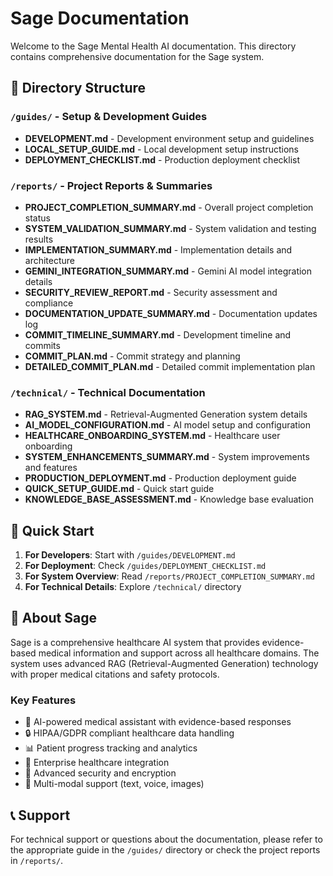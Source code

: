 # Sage Documentation

Welcome to the Sage Mental Health AI documentation. This directory contains comprehensive documentation for the Sage system.

## 📁 Directory Structure

### `/guides/` - Setup & Development Guides
- **DEVELOPMENT.md** - Development environment setup and guidelines
- **LOCAL_SETUP_GUIDE.md** - Local development setup instructions
- **DEPLOYMENT_CHECKLIST.md** - Production deployment checklist

### `/reports/` - Project Reports & Summaries
- **PROJECT_COMPLETION_SUMMARY.md** - Overall project completion status
- **SYSTEM_VALIDATION_SUMMARY.md** - System validation and testing results
- **IMPLEMENTATION_SUMMARY.md** - Implementation details and architecture
- **GEMINI_INTEGRATION_SUMMARY.md** - Gemini AI model integration details
- **SECURITY_REVIEW_REPORT.md** - Security assessment and compliance
- **DOCUMENTATION_UPDATE_SUMMARY.md** - Documentation updates log
- **COMMIT_TIMELINE_SUMMARY.md** - Development timeline and commits
- **COMMIT_PLAN.md** - Commit strategy and planning
- **DETAILED_COMMIT_PLAN.md** - Detailed commit implementation plan

### `/technical/` - Technical Documentation
- **RAG_SYSTEM.md** - Retrieval-Augmented Generation system details
- **AI_MODEL_CONFIGURATION.md** - AI model setup and configuration
- **HEALTHCARE_ONBOARDING_SYSTEM.md** - Healthcare user onboarding
- **SYSTEM_ENHANCEMENTS_SUMMARY.md** - System improvements and features
- **PRODUCTION_DEPLOYMENT.md** - Production deployment guide
- **QUICK_SETUP_GUIDE.md** - Quick start guide
- **KNOWLEDGE_BASE_ASSESSMENT.md** - Knowledge base evaluation

## 🚀 Quick Start

1. **For Developers**: Start with `/guides/DEVELOPMENT.md`
2. **For Deployment**: Check `/guides/DEPLOYMENT_CHECKLIST.md`
3. **For System Overview**: Read `/reports/PROJECT_COMPLETION_SUMMARY.md`
4. **For Technical Details**: Explore `/technical/` directory

## 🏥 About Sage

Sage is a comprehensive healthcare AI system that provides evidence-based medical information and support across all healthcare domains. The system uses advanced RAG (Retrieval-Augmented Generation) technology with proper medical citations and safety protocols.

### Key Features
- 🤖 AI-powered medical assistant with evidence-based responses
- 🔒 HIPAA/GDPR compliant healthcare data handling
- 📊 Patient progress tracking and analytics
- 🏥 Enterprise healthcare integration
- 🔐 Advanced security and encryption
- 📱 Multi-modal support (text, voice, images)

## 📞 Support

For technical support or questions about the documentation, please refer to the appropriate guide in the `/guides/` directory or check the project reports in `/reports/`.
